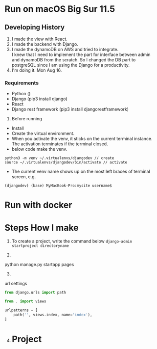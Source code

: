 # Run on macOS Big Sur 11.5

## Developing History
1. I made the view with React.    
2. I made the backend with Django.  
3. I made the dynamoDB on AWS and tried to integrate.  
   I knew that I need to implement the part for interface between admin and dynamoDB from the scratch.
   So I changed the DB part to postgreSQL since I am using the Django for a productivity.
4. I'm doing it. Mon Aug 16.

### Requirements
- Python ()
- Django (pip3 install django)
- React
- Django rest framework (pip3 install djangorestframework)

1. Before running 
- Install 
- Create the virtual environment.
- When you activate the venv, it sticks on the current terminal instance. The activation terminates if the terminal closed.
- below code make the venv.
```
python3 -m venv ~/.virtualenvs/djangodev // create
source ~/.virtualenvs/djangodev/bin/activate // activate
```
- The current venv name shows up on the most left braces of terminal screen, e.g.
```
(djangodev) (base) MyMacBook-Pro:mysite username$ 
```
# Run with docker


# Steps How I make
1. To create a project, write the command below
```django-admin startproject directoryname```

2.
python manage.py startapp pages

3. 
url settings

```pages.urls.py
from django.urls import path

from . import views

urlpatterns = [
    path('', views.index, name='index'),
]
```

4. # Project
